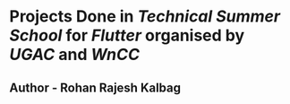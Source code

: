 # Projects Done in *Technical Summer School* for *Flutter* organised by *UGAC* and *WnCC*

## Author - Rohan Rajesh Kalbag
